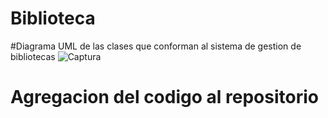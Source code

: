 # Biblioteca
#Diagrama UML de las clases que conforman al sistema de gestion de bibliotecas
![Captura](https://github.com/DavosJar/Biblioteca/assets/166522585/7c7b9df2-a643-43ff-947b-2608162b5716)
# Agregacion del codigo al repositorio
